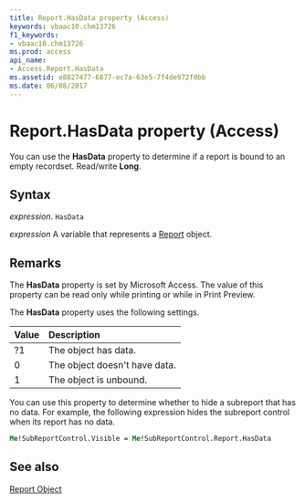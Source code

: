```yaml
---
title: Report.HasData property (Access)
keywords: vbaac10.chm13726
f1_keywords:
- vbaac10.chm13726
ms.prod: access
api_name:
- Access.Report.HasData
ms.assetid: e8827477-6877-ec7a-63e5-7f4de972f0bb
ms.date: 06/08/2017
---
```



# Report.HasData property (Access)

You can use the  **HasData** property to determine if a report is bound to an empty recordset. Read/write **Long**.


## Syntax

_expression_. `HasData`

_expression_ A variable that represents a [Report](Access.Report.md) object.


## Remarks

The  **HasData** property is set by Microsoft Access. The value of this property can be read only while printing or while in Print Preview.

The  **HasData** property uses the following settings.



|Value|Description|
|:-----|:-----|
|?1|The object has data.|
|0|The object doesn't have data.|
|1|The object is unbound.|

You can use this property to determine whether to hide a subreport that has no data. For example, the following expression hides the subreport control when its report has no data.




```vb
Me!SubReportControl.Visible = Me!SubReportControl.Report.HasData
```


## See also


[Report Object](Access.Report.md)

